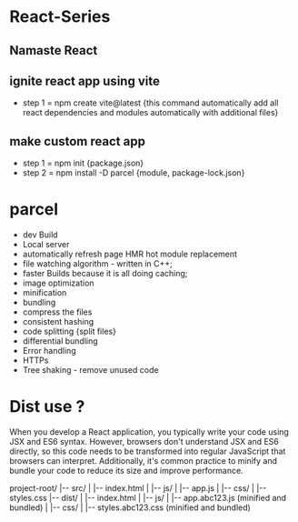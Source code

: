 # React-Series
## Namaste React


## ignite react app using vite
- step 1 = npm create vite@latest {this command automatically add all react dependencies and modules automatically with additional files}

## make custom react app 

- step 1 = npm init {package.json}
- step 2 = npm install -D parcel {module, package-lock.json}



# parcel
- dev Build
- Local server
- automatically refresh page HMR hot module replacement
- file watching algorithm - written in C++;
- faster Builds because it is all doing caching;
- image optimization 
- minification
- bundling
- compress the files
- consistent hashing 
- code splitting {split files}
- differential bundling
- Error handling
- HTTPs
- Tree shaking - remove unused code 


# Dist use ?
When you develop a React application, you typically write your code using JSX and ES6 syntax. However, browsers don't understand JSX and ES6 directly, so this code needs to be transformed into regular JavaScript that browsers can interpret. Additionally, it's common practice to minify and bundle your code to reduce its size and improve performance.

project-root/
|-- src/
|   |-- index.html
|   |-- js/
|       |-- app.js
|   |-- css/
|       |-- styles.css
|-- dist/
|   |-- index.html
|   |-- js/
|       |-- app.abc123.js  (minified and bundled)
|   |-- css/
|       |-- styles.abc123.css (minified and bundled)
